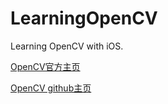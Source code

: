 # LearningOpenCV

Learning OpenCV with iOS.

[OpenCV官方主页](https://opencv.org)

[OpenCV github主页](https://github.com/opencv/opencv)